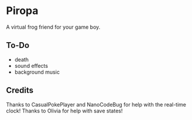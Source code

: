 # Piropa
A virtual frog friend for your game boy.

## To-Do
- death
- sound effects
- background music

## Credits
Thanks to CasualPokePlayer and NanoCodeBug for help with the real-time clock!
Thanks to Olivia for help with save states!
